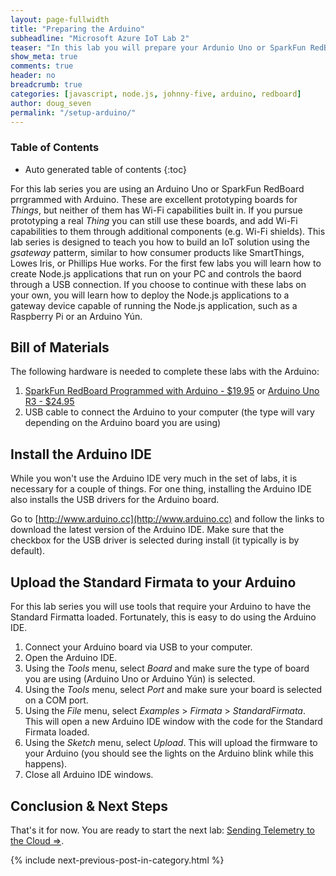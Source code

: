 ```yaml
---
layout: page-fullwidth
title: "Preparing the Arduino"
subheadline: "Microsoft Azure IoT Lab 2"
teaser: "In this lab you will prepare your Ardunio Uno or SparkFun RedBoard for use in this lab series."
show_meta: true
comments: true
header: no
breadcrumb: true
categories: [javascript, node.js, johnny-five, arduino, redboard]
author: doug_seven
permalink: "/setup-arduino/"
---
```


### Table of Contents
*  Auto generated table of contents
{:toc}

For this lab series you are using an Arduino Uno or SparkFun RedBoard prrgrammed with Arduino. These are excellent prototyping boards for _Things_, but neither of them has Wi-Fi capabilities built in. If you pursue prototyping a real _Thing_ you can still use these boards, and add Wi-Fi capabilities to them through additional components (e.g. Wi-Fi shields). This lab series is designed to teach you how to build an IoT solution using the _gsateway_ patterm, similar to how consumer products like SmartThings, Lowes Iris, or Phillips Hue works. For the first few labs you will learn how to create Node.js applications that run on your PC and controls the baord through a USB connection. If you choose to continue with these labs on your own, you will learn how to deploy the Node.js applications to a gateway device capable of running the Node.js application, such as a Raspberry Pi or an Arduino Y&uacute;n.

## Bill of Materials
The following hardware is needed to complete these labs with the Arduino:

1. [SparkFun RedBoard Programmed with Arduino - $19.95](https://www.sparkfun.com/products/12757) or [Arduino Uno R3 - $24.95](https://www.sparkfun.com/products/11021)
2. USB cable to connect the Arduino to your computer (the type will vary depending on the Arduino board you are using)

## Install the Arduino IDE
While you won't use the Arduino IDE very much in the set of labs, it is necessary for a couple of things. For one thing, installing the Arduino IDE also installs the USB drivers for the Arduino board.

Go to [http://www.arduino.cc](http://www.arduino.cc) and follow the links to download the latest version of the Arduino IDE. Make sure that the checkbox for the USB driver is selected during install (it typically is by default).

## Upload the Standard Firmata to your Arduino
For this lab series you will use tools that require your Arduino to have the Standard Firmatta loaded. Fortunately, this is easy to do using the Arduino IDE.

1. Connect your Arduino board via USB to your computer.
2. Open the Arduino IDE.
3. Using the _Tools_ menu, select _Board_ and make sure the type of board you are using (Arduino Uno or Arduino Y&uacute;n) is selected.
4. Using the _Tools_ menu, select _Port_ and make sure your board is selected on a COM port.
5. Using the _File_ menu, select _Examples_ > _Firmata_ > _StandardFirmata_. This will open a new Arduino IDE window with the code for the Standard Firmata loaded.
6. Using the _Sketch_ menu, select _Upload_. This will upload the firmware to your Arduino (you should see the lights on the Arduino blink while this happens).
7. Close all Arduino IDE windows.

## Conclusion &amp; Next Steps
That's it for now. You are ready to start the next lab: [Sending Telemetry to the Cloud =>][sending-telemetry].

{% include next-previous-post-in-category.html %}

[getting-started]: /getting-started/
[setup-azure-iot-hub]: /setup-azure-iot-hub/
[setup-photon]: /setup-photon/
[setup-arduino]: /setup-arduino/
[sending-telemetry]: /sending-telemetry/
[visualize-iot-with-powerbi]: /visualize-iot-with-powerbi/